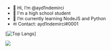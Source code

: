 - 👋 Hi, I’m @ayd1ndemirci
- 👀 I'm a high school student
- 🌱 I’m currently learning NodeJS and Python
- ✉ Contact: ayd1ndemirci#0001




[![Top Langs](https://github-readme-stats.vercel.app/api/top-langs/?username=ayd1ndemirci)]


![](https://komarev.com/ghpvc/?username=ayd1ndemirci)
